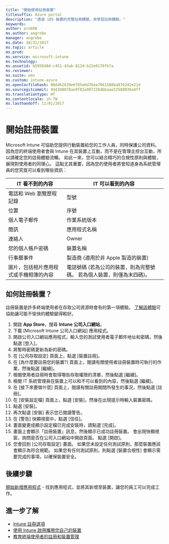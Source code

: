 ```yaml
---
title: "開始使用註冊裝置"
titlesuffix: Azure portal
description: "透過 iOS 裝置的完整註冊體驗，來學習註冊體驗。"
keywords: 
author: arob98
ms.author: angrobe
manager: angrobe
ms.date: 10/31/2017
ms.topic: article
ms.prod: 
ms.service: microsoft-intune
ms.technology: 
ms.assetid: b595848d-c451-43ab-812d-b22e0170fb7a
ms.reviewer: 
ms.suite: ems
ms.custom: intune-azure
ms.openlocfilehash: 00d462639e6f85e6d76ea7061588ba976242e21d
ms.sourcegitcommit: 94d3d86f8ae9f82a9872384bbaae53580036a4ff
ms.translationtype: HT
ms.contentlocale: zh-TW
ms.lasthandoff: 11/01/2017
---
```

# <a name="get-started-enrolling-devices"></a>開始註冊裝置

Microsoft Intune 可協助您提供行動裝置給您的工作人員，同時保護公司資料。 因為您的終端使用者會與 Intune 在其裝置上互動，而不是在管理主控台互動，所以請確定您的註冊體驗流暢。 如此一來，您可以結合精巧的合規性原則與體驗，展現對使用者的同理心。 這點尤其重要，因為您的使用者將會知道身為系統管理員的您究竟可以看到哪些資訊：

| IT 看不到的內容 | IT 可以看到的內容 |
|---|---|
| 電話和 Web 瀏覽歷程記錄 | 型號 |
| 位置 | 序號 |
| 個人電子郵件 | 作業系統版本 |
| 簡訊 | 應用程式名稱 |
| 連絡人 | Owner |
| 您的個人帳戶密碼 | 裝置名稱 |
| 行事曆事件 | 製造商 (適用於非 Apple 製造的裝置) |
| 圖片，包括相片應用程式或手機相簿的內容 | 電話號碼 (若為公司的裝置，則為完整號碼。 若為個人裝置，則僅為末四碼)。 |

## <a name="how-do-i-enroll-a-device"></a>如何註冊裝置？

註冊裝置是許多終端使用者在存取公司資源時會有的第一項體驗。 [了解該體驗](end-user-educate.md)可協助讓可能不愉快的體驗變得較好。

1. 開啟 **App Store**，搜尋 **Intune 公司入口網站**。
2. 下載 [Microsoft Intune 公司入口網站] 應用程式。
3. 開啟公司入口網站應用程式，輸入您的測試使用者電子郵件地址和密碼，然後點選 [登入]。
4. 將暫時密碼更新為新的密碼。
5. 在 [公司存取設定] 頁面上，點選 [裝置註冊]。
6. 在 [為什麼要註冊您的裝置?] 頁面上，閱讀有關使用者註冊裝置時可執行的作業，然後點選 [繼續]。
7. 檢閱使用者註冊時會取得哪些存取權限的清單，然後點選 [繼續]。
8. 檢閱 IT 系統管理員在裝置上可以和不可以看到的內容，然後點選 [繼續]。
9. 在 [接下來要做什麼] 頁面上，閱讀有關註冊期間所發生的事況，然後點選 [註冊]。
10. 在 [安裝設定檔] 頁面上，點選 [安裝]，然後在出現提示時輸入裝置密碼。
11. 點選 [安裝]。
12. 再次點選 [安裝] 表示您已閱讀警告。
13. 在 [警告] 快顯視窗中，點選 [信任]。
14. 畫面變更成顯示設定檔已完成安裝時，請點選 [完成]。
15. 畫面上會顯示「註冊裝置」訊息，然後顯示已成功註冊裝置。 會出現快顯視窗，詢問是否在公司入口網站中開啟頁面。 點選 [開啟]。
16. 您會回到 [公司存取設定] 畫面。 如果您未設定任何測試原則，那麼裝置應該會顯示為符合規範。 如果您有任何測試原則，則點選 [裝置合規性] 會顯示需要完成的事項，以確保裝置安全。

## <a name="next-steps"></a>後續步驟

[開始新增應用程式](get-started-apps.md) - 找到應用程式，並將其新增至裝置，讓您的員工可以完成工作。

## <a name="learn-more"></a>進一步了解

* [Intune 註冊選項](enrollment-options.md)
* [使用 Intune 啟用攜帶您自己的裝置](byod-enable.md)
* [教育終端使用者的註冊和裝置管理](end-user-educate.md)
